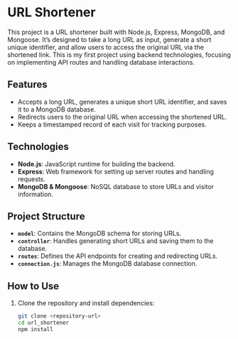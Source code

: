 # URL Shortener

This project is a URL shortener built with Node.js, Express, MongoDB, and Mongoose. It’s designed to take a long URL as input, generate a short unique identifier, and allow users to access the original URL via the shortened link. This is my first project using backend technologies, focusing on implementing API routes and handling database interactions.

## Features
- Accepts a long URL, generates a unique short URL identifier, and saves it to a MongoDB database.
- Redirects users to the original URL when accessing the shortened URL.
- Keeps a timestamped record of each visit for tracking purposes.

## Technologies
- **Node.js**: JavaScript runtime for building the backend.
- **Express**: Web framework for setting up server routes and handling requests.
- **MongoDB & Mongoose**: NoSQL database to store URLs and visitor information.

## Project Structure
- **`model`**: Contains the MongoDB schema for storing URLs.
- **`controller`**: Handles generating short URLs and saving them to the database.
- **`routes`**: Defines the API endpoints for creating and redirecting URLs.
- **`connection.js`**: Manages the MongoDB database connection.

## How to Use
1. Clone the repository and install dependencies:
   ```bash
   git clone <repository-url>
   cd url_shortener
   npm install
